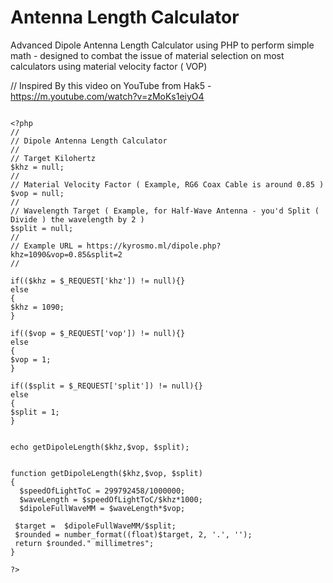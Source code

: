 # Antenna Length Calculator

Advanced Dipole Antenna Length Calculator using PHP to perform simple math - designed to combat the issue of material selection on most calculators using material velocity factor ( VOP) 
   
// Inspired By this video on YouTube from Hak5 - https://m.youtube.com/watch?v=zMoKs1eiyO4

```
   
<?php
//
// Dipole Antenna Length Calculator
//
// Target Kilohertz
$khz = null;
//
// Material Velocity Factor ( Example, RG6 Coax Cable is around 0.85 ) 
$vop = null;
//
// Wavelength Target ( Example, for Half-Wave Antenna - you'd Split ( Divide ) the wavelength by 2 )
$split = null;
//
// Example URL = https://kyrosmo.ml/dipole.php?khz=1090&vop=0.85&split=2
//

if(($khz = $_REQUEST['khz']) != null){}
else
{
$khz = 1090;
}

if(($vop = $_REQUEST['vop']) != null){}
else
{
$vop = 1;
}

if(($split = $_REQUEST['split']) != null){}
else
{
$split = 1;
}


echo getDipoleLength($khz,$vop, $split);


function getDipoleLength($khz,$vop, $split)
{
  $speedOfLightToC = 299792458/1000000;
  $waveLength = $speedOfLightToC/$khz*1000;
  $dipoleFullWaveMM = $waveLength*$vop;

 $target =  $dipoleFullWaveMM/$split;
 $rounded = number_format((float)$target, 2, '.', '');
 return $rounded." millimetres";
}

?>
   

```
